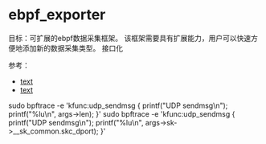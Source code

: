 # ebpf_exporter

目标：可扩展的ebpf数据采集框架。
该框架需要具有扩展能力，用户可以快速方便地添加新的数据采集类型。
接口化


参考：
- [text](https://github.com/cloudflare/ebpf_exporter)
- [text](https://github.com/gojue/ecapture)


sudo bpftrace -e 'kfunc:udp_sendmsg { printf("UDP sendmsg\n"); printf("%lu\n", args->len); }'
sudo bpftrace -e 'kfunc:udp_sendmsg { printf("UDP sendmsg\n"); printf("%lu\n", args->sk->__sk_common.skc_dport); }'